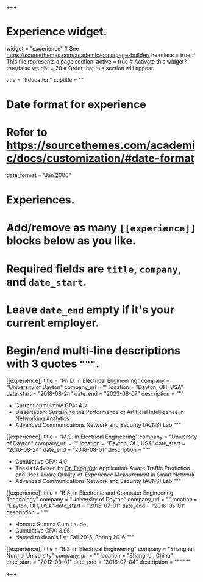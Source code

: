 +++
# Experience widget.
widget = "experience"  # See https://sourcethemes.com/academic/docs/page-builder/
headless = true  # This file represents a page section.
active = true  # Activate this widget? true/false
weight = 20  # Order that this section will appear.

title = "Education"
subtitle = ""

# Date format for experience
#   Refer to https://sourcethemes.com/academic/docs/customization/#date-format
date_format = "Jan 2006"

# Experiences.
#   Add/remove as many `[[experience]]` blocks below as you like.
#   Required fields are `title`, `company`, and `date_start`.
#   Leave `date_end` empty if it's your current employer.
#   Begin/end multi-line descriptions with 3 quotes `"""`.
[[experience]]
  title = "Ph.D. in Electrical Engineering"
  company = "University of Dayton"
  company_url = ""
  location = "Dayton, OH, USA"
  date_start = "2018-08-24"
  date_end = "2023-08-07"
  description = """
  * Current cumulative GPA: 4.0
  * Dissertation: Sustaining the Performance of Artificial Intelligence in Networking Analytics
  * Advanced Communications Network and Security (ACNS) Lab
  """

[[experience]]
  title = "M.S. in Electrical Engineering"
  company = "University of Dayton"
  company_url = ""
  location = "Dayton, OH, USA"
  date_start = "2016-08-24"
  date_end = "2018-08-01"
  description = """
  * Cumulative GPA: 4.0
  * Thesis (Advised by <ins>[Dr. Feng Ye](https://ye.wiscweb.wisc.edu/people/)</ins>): Application-Aware Traffic Prediction and User-Aware Quality-of-Experience Measurement in Smart Network
  * Advanced Communications Network and Security (ACNS) Lab
  """
  
[[experience]]
  title = "B.S. in Electronic and Computer Engineering Technology"
  company = "University of Dayton"
  company_url = ""
  location = "Dayton, OH, USA"
  date_start = "2015-07-01"
  date_end = "2016-05-01"
  description = """
  * Honors: Summa Cum Laude
  * Cumulative GPA: 3.95
  * Named to dean's list: Fall 2015, Spring 2016
  """
  
[[experience]]
  title = "B.S. in Electrical Engineering"
  company = "Shanghai Normal University"
  company_url = ""
  location = "Shanghai, China"
  date_start = "2012-09-01"
  date_end = "2016-07-04"
  description = """
  """
 
+++
